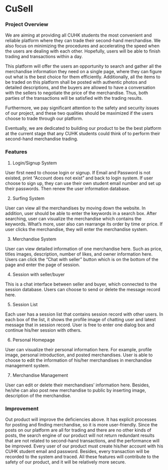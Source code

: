 # CuSell

### Project Overview

We are aiming at providing all CUHK students the most convenient and reliable platform where they can trade their second-hand merchandise. We also focus on minimizing the procedures and accelerating the speed when the users are dealing with each other. Hopefully, users will be able to finish trading and transactions within a day.

This platform will offer the users an opportunity to search and gather all the merchandise information they need on a single page, where they can figure out what is the best choice for them efficiently. Additionally, all the items to be traded on this platform shall be posted with authentic photos and detailed descriptions, and the buyers are allowed to have a conversation with the sellers to negotiate the price of the merchandise. Thus, both parties of the transactions will be satisfied with the trading results.

Furthermore, we pay significant attention to the safety and security issues of our project, and these two qualities should be maximized if the users choose to trade through our platform.

Eventually, we are dedicated to building our product to be the best platform at the current stage that any CUHK students could think of to perform their second-hand merchandise trading.

### Features

1. Login/Signup System

User first need to choose login or signup. If Email and Password is not existed, print “Account does not exist” and back to login system. If user choose to sign up, they can use their own student email number and set up their passwords. Then renew the user information database.

2. Surfing System

User can view all the merchandises by moving down the website. In addition, user should be able to enter the keywords in a search box. After searching, user can visualize the merchandise which contains the keywords. What’s more, user also can rearrange its order by time or price. If user clicks the merchandise, they will enter the merchandise system.

3. Merchandise System

User can view detailed information of one merchandise here. Such as price, titles images, description, number of likes, and owner information here. Users can click the “Chat with seller” button which is on the bottom of the page and enter the page of session.

4. Session with seller/buyer

This is a chat interface between seller and buyer, which connected to the session database. Users can choose to send or delete the message record here.

5. Session List

Each user has a session list that contains session record with other users. In each box of the list, it shows the profile image of chatting user and latest message that in session record. User is free to enter one dialog box and continue his/her session with others.

6. Personal Homepage

User can visualize their personal information here. For example, profile image, personal introduction, and posted merchandises. User is able to choose to edit the information of his/her merchandises in merchandise management system.

7. Merchandise Management

User can edit or delete their merchandises’ information here. Besides, he/she can also post new merchandise to public by inserting image, description of the merchandise.

### Improvement

Out product will improve the deficiencies above. It has explicit processes for posting and finding merchandise, so it is more user-friendly. Since the posts on our platform are all for trading and there are no other kinds of posts, the search engine of our product will not return redundant results that are not related to second-hand transactions, and the performance will be improved. Every user of our product must create his/her account with his CUHK student email and password. Besides, every transaction will be recorded to the system and traced. All these features will contribute to the safety of our product, and it will be relatively more secure.
